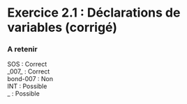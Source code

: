 # Exercice 2.1 : Déclarations de variables (corrigé)
### A retenir
SOS : Correct  
\_007_ : Correct  
bond-007 : Non  
INT : Possible  
_ : Possible  



